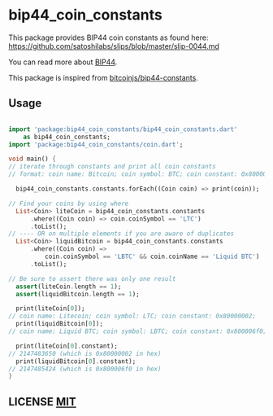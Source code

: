 # bip44_coin_constants

This package provides BIP44 coin constants as found here: https://github.com/satoshilabs/slips/blob/master/slip-0044.md

You can read more about [BIP44](https://github.com/bitcoin/bips/blob/master/bip-0044.mediawiki).

This package is inspired from [bitcoinjs/bip44-constants](https://github.com/bitcoinjs/bip44-constants).

## Usage
```dart

import 'package:bip44_coin_constants/bip44_coin_constants.dart'
    as bip44_coin_constants;
import 'package:bip44_coin_constants/coin.dart';

void main() {
// iterate through constants and print all coin constants
// format: coin name: Bitcoin; coin symbol: BTC; coin constant: 0x80000000

  bip44_coin_constants.constants.forEach((Coin coin) => print(coin));

// Find your coins by using where
  List<Coin> liteCoin = bip44_coin_constants.constants
      .where((Coin coin) => coin.coinSymbol == 'LTC')
      .toList();
// ---- OR on multiple elements if you are aware of duplicates
  List<Coin> liquidBitcoin = bip44_coin_constants.constants
      .where((Coin coin) =>
          coin.coinSymbol == 'LBTC' && coin.coinName == 'Liquid BTC')
      .toList();

// Be sure to assert there was only one result
  assert(liteCoin.length == 1);
  assert(liquidBitcoin.length == 1);

  print(liteCoin[0]);
// coin name: Litecoin; coin symbol: LTC; coin constant: 0x80000002;
  print(liquidBitcoin[0]);
// coin name: Liquid BTC; coin symbol: LBTC; coin constant: 0x800006f0;

  print(liteCoin[0].constant);
// 2147483650 (which is 0x80000002 in hex)
  print(liquidBitcoin[0].constant);
// 2147485424 (which is 0x800006f0 in hex)
}
```

## LICENSE [MIT](LICENSE)
